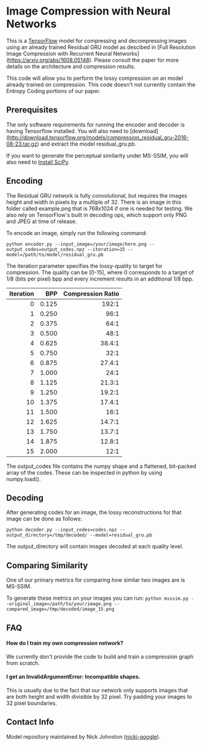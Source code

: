 # Image Compression with Neural Networks

This is a [TensorFlow](http://www.tensorflow.org/) model for compressing and
decompressing images using an already trained  Residual GRU model as descibed
in [Full Resolution Image Compression with Recurrent Neural Networks]
(https://arxiv.org/abs/1608.05148). Please consult the paper for more details
on the architecture and compression results.

This code will allow you to perform the lossy compression on an model
already trained on compression. This code doesn't not currently contain the
Entropy Coding portions of our paper.


## Prerequisites
The only software requirements for running the encoder and decoder is having
Tensorflow installed. You will also need to [download]
(http://download.tensorflow.org/models/compression_residual_gru-2016-08-23.tar.gz)
and extract the model residual_gru.pb.

If you want to generate the perceptual similarity under MS-SSIM, you will also
need to [Install SciPy](https://www.scipy.org/install.html).

## Encoding
The Residual GRU network is fully convolutional, but requires the images
height and width in pixels by a multiple of 32. There is an image in this folder
called example.png that is 768x1024 if one is needed for testing. We also
rely on TensorFlow's built in decoding ops, which support only PNG and JPEG at
time of release.

To encode an image, simply run the following command:

`python encoder.py --input_image=/your/image/here.png
--output_codes=output_codes.npz --iteration=15
--model=/path/to/model/residual_gru.pb
`

The iteration parameter specifies the lossy-quality to target for compression.
The quality can be [0-15], where 0 corresponds to a target of 1/8 (bits per
pixel) bpp and every increment results in an additional 1/8 bpp.

| Iteration | BPP | Compression Ratio |
|---: |---: |---: |
|0 | 0.125 | 192:1|
|1 | 0.250 | 96:1|
|2 | 0.375 | 64:1|
|3 | 0.500 | 48:1|
|4 | 0.625 | 38.4:1|
|5 | 0.750 | 32:1|
|6 | 0.875 | 27.4:1|
|7 | 1.000 | 24:1|
|8 | 1.125 | 21.3:1|
|9 | 1.250 | 19.2:1|
|10 | 1.375 | 17.4:1|
|11 | 1.500 | 16:1|
|12 | 1.625 | 14.7:1|
|13 | 1.750 | 13.7:1|
|14 | 1.875 | 12.8:1|
|15 | 2.000 | 12:1|

The output_codes file contains the numpy shape and a flattened, bit-packed
array of the codes. These can be inspected in python by using numpy.load().


## Decoding
After generating codes for an image, the lossy reconstructions for that image
can be done as follows:

`python decoder.py --input_codes=codes.npz --output_directory=/tmp/decoded/
--model=residual_gru.pb`

The output_directory will contain images decoded at each quality level.


## Comparing Similarity
One of our primary metrics for comparing how similar two images are
is MS-SSIM.

To generate these metrics on your images you can run:
`python msssim.py --original_image=/path/to/your/image.png
--compared_image=/tmp/decoded/image_15.png`


## FAQ

#### How do I train my own compression network?
We currently don't provide the code to build and train a compression
graph from scratch.

#### I get an InvalidArgumentError: Incompatible shapes.
This is usually due to the fact that our network only supports images that are
both height and width divisible by 32 pixel. Try padding your images to 32
pixel boundaries.


## Contact Info
Model repository maintained by Nick Johnston ([nickj-google](https://github.com/nickj-google)).
